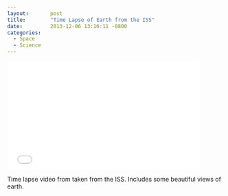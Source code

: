 ```yaml
---
layout:       post
title:        "Time Lapse of Earth from the ISS"
date:         2013-12-06 13:16:11 -0800
categories:
  - Space
  - Science
---
```


<iframe class="embedly-embed" src="//cdn.embedly.com/widgets/media.html?src=https%3A%2F%2Fwww.youtube.com%2Fembed%2FGOAEIMx39-w%3Ffeature%3Doembed&url=https%3A%2F%2Fwww.youtube.com%2Fwatch%3Fv%3DGOAEIMx39-w&image=https%3A%2F%2Fi.ytimg.com%2Fvi%2FGOAEIMx39-w%2Fhqdefault.jpg&key=d815972c91e546edb5d2d02e509f8b1c&type=text%2Fhtml&schema=youtube" width="450" height="253" scrolling="no" frameborder="0" allowfullscreen></iframe>

Time lapse video from taken from the ISS. Includes some beautiful views of earth. 
